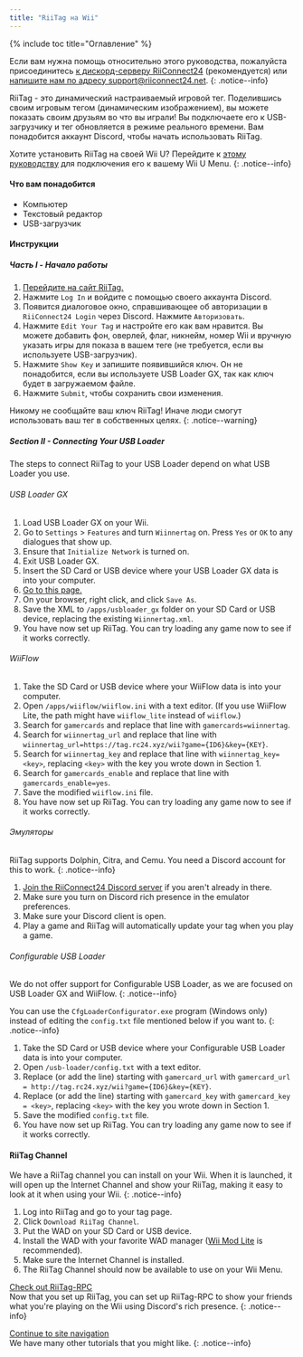 ```yaml
---
title: "RiiTag на Wii"
---
```


{% include toc title="Оглавление" %}

Если вам нужна помощь относительно этого руководства, пожалуйста присоединитесь [к дискорд-серверу RiiConnect24](https://discord.gg/rc24) (рекомендуется) или [напишите нам по адресу support@riiconnect24.net](mailto:support@riiconnect24.net).
{: .notice--info}

RiiTag - это динамический настраиваемый игровой тег. Поделившись своим игровым тегом (динамическим изображением), вы можете показать своим друзьям во что вы играли! Вы подключаете его к USB-загрузчику и тег обновляется в режиме реального времени. Вам понадобится аккаунт Discord, чтобы начать использовать RiiTag.

Хотите установить RiiTag на своей Wii U? Перейдите к [этому руководству](riitag-wiiu) для подключения его к вашему Wii U Menu.
{: .notice--info}

#### Что вам понадобится

* Компьютер
* Текстовый редактор
* USB-загрузчик

#### Инструкции

##### Часть I - Начало работы

1. [Перейдите на сайт RiiTag.](https://tag.rc24.xyz/)
2. Нажмите `Log In` и войдите с помощью своего аккаунта Discord.
3. Появится диалоговое окно, справшивающее об авторизации в `RiiConnect24 Login` через Discord. Нажмите `Авторизовать`.
4. Нажмите `Edit Your Tag` и настройте его как вам нравится. Вы можете добавить фон, оверлей, флаг, никнейм, номер Wii и вручную указать игры для показа в вашем теге (не требуется, если вы используете USB-загрузчик).
5. Нажмите `Show Key` и запишите появившийся ключ. Он не понадобится, если вы используете USB Loader GX, так как ключ будет в загружаемом файле.
6. Нажмите `Submit`, чтобы сохранить свои изменения.

Никому не сообщайте ваш ключ RiiTag! Иначе люди смогут использовать ваш тег в собственных целях.
{: .notice--warning}

##### Section II - Connecting Your USB Loader

The steps to connect RiiTag to your USB Loader depend on what USB Loader you use.

###### USB Loader GX

1. Load USB Loader GX on your Wii.
2. Go to `Settings` > `Features` and turn `Wiinnertag` on. Press `Yes` or `OK` to any dialogues that show up.
3. Ensure that `Initialize Network` is turned on.
4. Exit USB Loader GX.
5. Insert the SD Card or USB device where your USB Loader GX data is into your computer.
6. [Go to this page.](https://tag.rc24.xyz/Wiinnertag.xml)
7. On your browser, right click, and click `Save As`.
8. Save the XML to `/apps/usbloader_gx`  folder on your SD Card or USB device, replacing the existing `Wiinnertag.xml`.
9. You have now set up RiiTag. You can try loading any game now to see if it works correctly.

###### WiiFlow

1. Take the SD Card or USB device where your WiiFlow data is into your computer.
2. Open `/apps/wiiflow/wiiflow.ini` with a text editor. (If you use WiiFlow Lite, the path might have `wiiflow_lite` instead of `wiiflow`.)
3. Search for `gamercards` and replace that line with `gamercards=wiinnertag`.
4. Search for `wiinnertag_url` and replace that line with `wiinnertag_url=https://tag.rc24.xyz/wii?game={ID6}&key={KEY}`.
5. Search for `wiinnertag_key` and replace that line with `wiinnertag_key=<key>`, replacing `<key>` with the key you wrote down in Section 1.
6. Search for `gamercards_enable` and replace that line with `gamercards_enable=yes`.
7. Save the modified `wiiflow.ini` file.
8. You have now set up RiiTag. You can try loading any game now to see if it works correctly.

###### Эмуляторы

RiiTag supports Dolphin, Citra, and Cemu. You need a Discord account for this to work.
{: .notice--info}

1. [Join the RiiConnect24 Discord server](https://discord.gg/rc24) if you aren't already in there.
2. Make sure you turn on Discord rich presence in the emulator preferences.
3. Make sure your Discord client is open.
4. Play a game and RiiTag will automatically update your tag when you play a game.

###### Configurable USB Loader

We do not offer support for Configurable USB Loader, as we are focused on USB Loader GX and WiiFlow.
{: .notice--info}

You can use the `CfgLoaderConfigurator.exe` program (Windows only) instead of editing the `config.txt` file mentioned below if you want to.
{: .notice--info}

1. Take the SD Card or USB device where your Configurable USB Loader data is into your computer.
2. Open `/usb-loader/config.txt` with a text editor.
3. Replace (or add the line) starting with `gamercard_url` with `gamercard_url = http://tag.rc24.xyz/wii?game={ID6}&key={KEY}`.
4. Replace (or add the line) starting with `gamercard_key` with `gamercard_key = <key>`, replacing `<key>` with the key you wrote down in Section 1.
5. Save the modified `config.txt` file.
6. You have now set up RiiTag. You can try loading any game now to see if it works correctly.

#### RiiTag Channel

We have a RiiTag channel you can install on your Wii. When it is launched, it will open up the Internet Channel and show your RiiTag, making it easy to look at it when using your Wii.
{: .notice--info}

1. Log into RiiTag and go to your tag page.
2. Click `Download RiiTag Channel`.
3. Put the WAD on your SD Card or USB device.
4. Install the WAD with your favorite WAD manager ([Wii Mod Lite](wiimodlite) is recommended).
5. Make sure the Internet Channel is installed.
6. The RiiTag Channel should now be available to use on your Wii Menu.

[Check out RiiTag-RPC](https://github.com/RiiConnect24/RiiTag-RPC/releases/latest)<br> Now that you set up RiiTag, you can set up RiiTag-RPC to show your friends what you're playing on the Wii using Discord's rich presence.
{: .notice--info}

[Continue to site navigation](site-navigation)<br> We have many other tutorials that you might like.
{: .notice--info}
